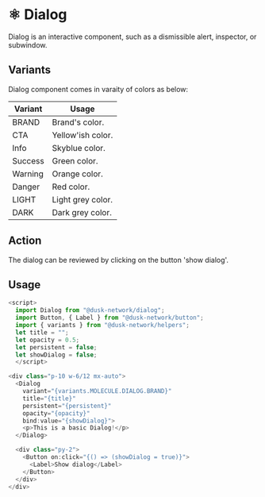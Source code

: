 # ⚛️ Dialog

Dialog is an interactive component, such as a dismissible alert, inspector, or subwindow.

## Variants

Dialog component comes in varaity of colors as below:

| Variant   | Usage            |
| --------- | ---------------- |
| BRAND     | Brand's color.   |
| CTA       | Yellow'ish color.|
| Info      | Skyblue color.   |
| Success   | Green color.     |
| Warning   | Orange color.    |
| Danger    | Red color.       |
| LIGHT     | Light grey color.|
| DARK      | Dark grey color. |

## Action

The dialog can be reviewed by clicking on the button 'show dialog'.

## Usage

```js
<script>
  import Dialog from "@dusk-network/dialog";
  import Button, { Label } from "@dusk-network/button";
  import { variants } from "@dusk-network/helpers";
  let title = "";
  let opacity = 0.5;
  let persistent = false;
  let showDialog = false;
  </script>

<div class="p-10 w-6/12 mx-auto">
  <Dialog
    variant="{variants.MOLECULE.DIALOG.BRAND}"
    title="{title}"
    persistent="{persistent}"
    opacity="{opacity}"
    bind:value="{showDialog}">
    <p>This is a basic Dialog!</p>
  </Dialog>

  <div class="py-2">
    <Button on:click="{() => (showDialog = true)}">
      <Label>Show dialog</Label>
    </Button>
  </div>
</div>
```